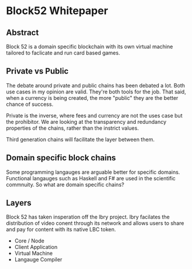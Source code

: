 # Block52 Whitepaper

## Abstract
Block 52 is a domain specific blockchain with its own virtual machine tailored to faclicate and run card based games.  

## Private vs Public
The debate around private and public chains has been debated a lot.  Both use cases in my opinion are valid.  They're both tools for the job.  That said, when a currency is being created, the more "public" they are the better chance of success.

Private is the inverse, where fees and currency are not the uses case but the prohibitor.  We are looking at the transparency and redundancy properties of the chains, rather than the instrict values.

Third generation chains will facilitate the layer between them. 

## Domain specific block chains
Some programming langauges are arguable better for specific domains.  Functional langauges such as Haskell and F# are used in the scientific commnuity.  So what are domain specific chains?


## Layers

Block 52 has taken insperation off the lbry project.  lbry facilates the distribution of video conent through its network and allows users to share and pay for content with its native LBC token.   

* Core / Node
* Client Application
* Virtual Machine
* Langauge Compiler
